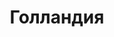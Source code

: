 ---
title: Голландия
published: true
layout: place
category: places
permalink: places/netherlands/
---